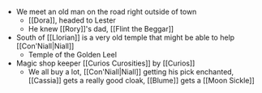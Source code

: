 - We meet an old man on the road right outside of town
    - [[Dora]], headed to Lester
    - He knew [[Rory]]'s dad, [[Flint the Beggar]]
- South of [[Llorian]] is a very old temple that might be able to help [[Con'Niall|Niall]]
    - Temple of the Golden Leel
- Magic shop keeper [[Curios Curosities]] by [[Curios]]
    - We all buy a lot, [[Con'Niall|Niall]] getting his pick enchanted, [[Cassia]] gets a really good cloak, [[Blume]] gets a [[Moon Sickle]]
